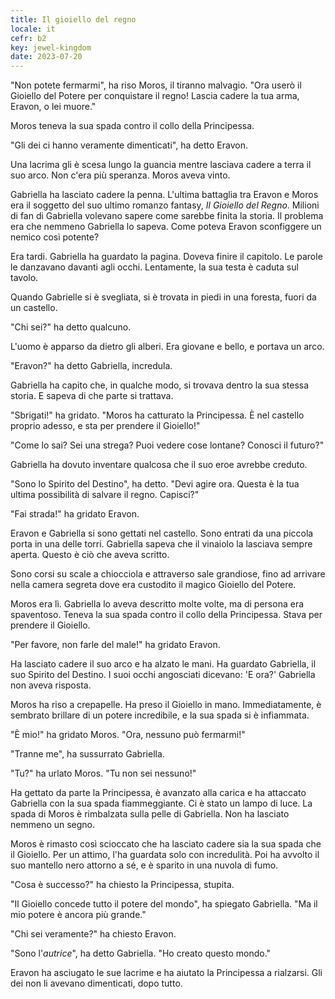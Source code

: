 ```yaml
---
title: Il gioiello del regno
locale: it
cefr: b2
key: jewel-kingdom
date: 2023-07-20
---
```


"Non potete fermarmi", ha riso Moros, il tiranno malvagio. "Ora userò il Gioiello del Potere per conquistare il regno! Lascia cadere la tua arma, Eravon, o lei muore."

Moros teneva la sua spada contro il collo della Principessa.

"Gli dei ci hanno veramente dimenticati", ha detto Eravon.

Una lacrima gli è scesa lungo la guancia mentre lasciava cadere a terra il suo arco. Non c'era più speranza. Moros aveva vinto.

Gabriella ha lasciato cadere la penna. L'ultima battaglia tra Eravon e Moros era il soggetto del suo ultimo romanzo fantasy, *Il Gioiello del Regno*. Milioni di fan di Gabriella volevano sapere come sarebbe finita la storia. Il problema era che nemmeno Gabriella lo sapeva. Come poteva Eravon sconfiggere un nemico così potente?

Era tardi. Gabriella ha guardato la pagina. Doveva finire il capitolo. Le parole le danzavano davanti agli occhi. Lentamente, la sua testa è caduta sul tavolo.

Quando Gabrielle si è svegliata, si è trovata in piedi in una foresta, fuori da un castello.

"Chi sei?" ha detto qualcuno.

L'uomo è apparso da dietro gli alberi. Era giovane e bello, e portava un arco.

"Eravon?" ha detto Gabriella, incredula.

Gabriella ha capito che, in qualche modo, si trovava dentro la sua stessa storia. E sapeva di che parte si trattava.

"Sbrigati!" ha gridato. "Moros ha catturato la Principessa. È nel castello proprio adesso, e sta per prendere il Gioiello!"

"Come lo sai? Sei una strega? Puoi vedere cose lontane? Conosci il futuro?"

Gabriella ha dovuto inventare qualcosa che il suo eroe avrebbe creduto.

"Sono lo Spirito del Destino", ha detto. "Devi agire ora. Questa è la tua ultima possibilità di salvare il regno. Capisci?"

"Fai strada!" ha gridato Eravon.

Eravon e Gabriella si sono gettati nel castello. Sono entrati da una piccola porta in una delle torri. Gabriella sapeva che il vinaiolo la lasciava sempre aperta. Questo è ciò che aveva scritto.

Sono corsi su scale a chiocciola e attraverso sale grandiose, fino ad arrivare nella camera segreta dove era custodito il magico Gioiello del Potere.

Moros era lì. Gabriella lo aveva descritto molte volte, ma di persona era spaventoso. Teneva la sua spada contro il collo della Principessa. Stava per prendere il Gioiello.

"Per favore, non farle del male!" ha gridato Eravon.

Ha lasciato cadere il suo arco e ha alzato le mani. Ha guardato Gabriella, il suo Spirito del Destino. I suoi occhi angosciati dicevano: 'E ora?' Gabriella non aveva risposta.

Moros ha riso a crepapelle. Ha preso il Gioiello in mano. Immediatamente, è sembrato brillare di un potere incredibile, e la sua spada si è infiammata.

"È mio!" ha gridato Moros. "Ora, nessuno può fermarmi!"

"Tranne me", ha sussurrato Gabriella.

"Tu?" ha urlato Moros. "Tu non sei nessuno!"

Ha gettato da parte la Principessa, è avanzato alla carica e ha attaccato Gabriella con la sua spada fiammeggiante. Ci è stato un lampo di luce. La spada di Moros è rimbalzata sulla pelle di Gabriella. Non ha lasciato nemmeno un segno.

Moros è rimasto così scioccato che ha lasciato cadere sia la sua spada che il Gioiello. Per un attimo, l'ha guardata solo con incredulità. Poi ha avvolto il suo mantello nero attorno a sé, e è sparito in una nuvola di fumo.

"Cosa è successo?" ha chiesto la Principessa, stupita.

"Il Gioiello concede tutto il potere del mondo", ha spiegato Gabriella. "Ma il mio potere è ancora più grande."

"Chi sei veramente?" ha chiesto Eravon.

"Sono l'*autrice*", ha detto Gabriella. "Ho creato questo mondo."

Eravon ha asciugato le sue lacrime e ha aiutato la Principessa a rialzarsi. Gli dei non li avevano dimenticati, dopo tutto.